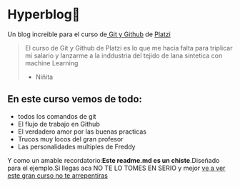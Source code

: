 # Hyperblog💚
Un blog increible para el curso de[ Git y Github](https://platzi.com/cursos/git-github/ " Git y Github") de [Platzi](https://platzi.com/home "Platzi")
> El curso de Git y Github de Platzi es lo que me hacia  falta para triplicar  mi salario y lanzarme a la inddustria del tejido de lana sintetica con machine Learning
>- Niñita

##  En este curso vemos de todo:
- todos los comandos de git
- El flujo de trabajo en Github
- El verdadero amor por las buenas practicas
- Trucos muy locos del gran profesor
- Las personalidades multiples de Freddy

Y como un amable recordatorio:**Este readme.md es un chiste**.Diseñado para el ejemplo.Si llegas aca NO TE LO TOMES EN SERIO y mejor [ve a ver este gran curso no te arrepentiras](https://platzi.com/cursos/git-github/ "ve a ver este gran curso no te arrepentiras")